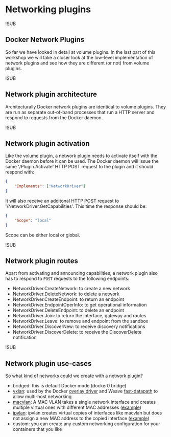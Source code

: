 # Networking plugins

!SUB
## Docker Network Plugins
So far we have looked in detail at volume plugins. In the last part of this workshop we will take a closer look at the low-level implementation of network plugins and see how they are different (or not) from volume plugins.

!SUB
## Network plugin architecture
Architecturally Docker network plugins are identical to volume plugins. They are run as separate out-of-band processes that run a HTTP server and respond to requests from the Docker daemon.

!SUB
## Network plugin activation
Like the volume plugin, a network plugin needs to activate itself with the Docker daemon before it can be used. The Docker daemon will issue the same '/Plugin.Activate' HTTP POST request to the plugin and it should respond with:
```json
{
    "Implements": ["NetworkDriver"]
}
```
It will also receive an additonal HTTP POST request to '/NetworkDriver.GetCapabilities'. This time the response should be:
```json
{
    "Scope": "local"
}
```
Scope can be either local or global.

!SUB
## Network plugin routes
Apart from activating and announcing capabilities, a network plugin also has to respond to `POST` requests to the following endpoints:

- NetworkDriver.CreateNetwork: to create a new network
- NetworkDriver.DeleteNetwork: to delete a network
- NetworkDriver.CreateEndpoint: to return an endpoint
- NetworkDriver.EndpointOperInfo: to get operational information
- NetworkDriver.DeleteEndpoint: to delete an endpoint
- NetworkDriver.Join: to return the interface, gateway and routes
- NetworkDriver.Leave: to remove and endpoint from the sandbox
- NetworkDriver.DiscoverNew: to receive discovery notifications
- NetworkDriver.DiscoverDelete: to receive the DiscoverDelete notification

!SUB
## Network plugin use-cases
So what kind of networks could we create with a network plugin?

- bridged: this is default Docker mode (docker0 bridge)
- [vxlan](https://en.wikipedia.org/wiki/Virtual_Extensible_LAN): used by the Docker [overlay driver](https://docs.docker.com/engine/userguide/networking/get-started-overlay/) and Weave [fast-datapath](http://blog.weave.works/2015/06/12/weave-fast-datapath/) to allow multi-host networking
- [macvlan](http://www.pocketnix.org/posts/Linux%20Networking:%20MAC%20VLANs%20and%20Virtual%20Ethernets):  A MAC VLAN takes a single network interface and creates multiple virtual ones with different MAC addresses ([example](https://github.com/gopher-net/macvlan-docker-plugin))
- [ipvlan](https://coreos.com/rkt/docs/latest/networking.html): ipvlan creates virtual copies of interfaces like macvlan but does not assign a new MAC address to the copied interface ([example](https://github.com/gopher-net/ipvlan-docker-plugin))
- custom: you can create any custom networking configuration for your containers that you like
